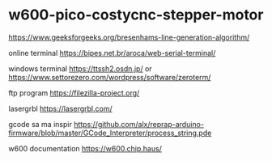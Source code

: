 # w600-pico-costycnc-stepper-motor

https://www.geeksforgeeks.org/bresenhams-line-generation-algorithm/

online terminal https://bipes.net.br/aroca/web-serial-terminal/

windows terminal https://ttssh2.osdn.jp/ or https://www.settorezero.com/wordpress/software/zeroterm/

ftp program https://filezilla-project.org/

lasergrbl https://lasergrbl.com/

gcode sa ma inspir https://github.com/alx/reprap-arduino-firmware/blob/master/GCode_Interpreter/process_string.pde

w600 documentation https://w600.chip.haus/

